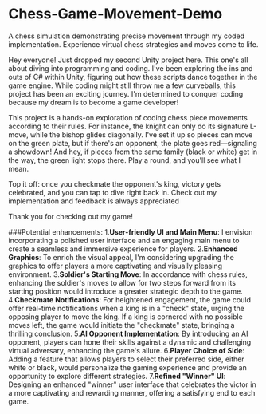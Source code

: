 # Chess-Game-Movement-Demo
 A chess simulation demonstrating precise movement through my coded implementation. Experience virtual chess strategies and moves come to life.

Hey everyone! 
Just dropped my second Unity project here. This one's all about diving into programming and coding. I've been exploring the ins and outs of C# within Unity, figuring out how these scripts dance together in the game engine.
While coding might still throw me a few curveballs, this project has been an exciting journey. I'm determined to conquer coding because my dream is to become a game developer!

This project is a hands-on exploration of coding chess piece movements according to their rules. For instance, the knight can only do its signature L-move, while the bishop glides diagonally. I've set it up so pieces can move on the green plate, but if there's an opponent, the plate goes red—signaling a showdown!
And hey, if pieces from the same family (black or white) get in the way, the green light stops there. Play a round, and you'll see what I mean.

Top it off: once you checkmate the opponent's king, victory gets celebrated, and you can tap to dive right back in.
Check out my implementation and feedback is always appreciated

Thank you for checking out my game!

###Potential enhancements:
1.**User-friendly UI and Main Menu**: I envision incorporating a polished user interface and an engaging main menu to create a seamless and immersive experience for players.
2.**Enhanced Graphics**: To enrich the visual appeal, I'm considering upgrading the graphics to offer players a more captivating and visually pleasing environment.
3.**Soldier's Starting Move**: In accordance with chess rules, enhancing the soldier's moves to allow for two steps forward from its starting position would introduce a greater strategic depth to the game.
4.**Checkmate Notifications**: For heightened engagement, the game could offer real-time notifications when a king is in a "check" state, urging the opposing player to move the king. If a king is cornered with no possible moves left, the game would initiate the "checkmate" state, bringing a thrilling conclusion.
5.**AI Opponent Implementation**: By introducing an AI opponent, players can hone their skills against a dynamic and challenging virtual adversary, enhancing the game's allure.
6.**Player Choice of Side**: Adding a feature that allows players to select their preferred side, either white or black, would personalize the gaming experience and provide an opportunity to explore different strategies.
7.**Refined "Winner" UI**: Designing an enhanced "winner" user interface that celebrates the victor in a more captivating and rewarding manner, offering a satisfying end to each game.
